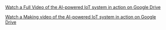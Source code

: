 
[Watch a Full Video of the AI-powered IoT system in action on Google Drive](https://drive.google.com/file/d/1RguORhYpgQR2I4bWk6TB-wsKrEVuRj2A/view?usp=drive_link)

[Watch a Making video of the AI-powered IoT system in action on Google Drive](https://drive.google.com/file/d/1VeI0MQnWoe3blZJvuf_1zh6At3UTlhc7/view?usp=drive_link)
